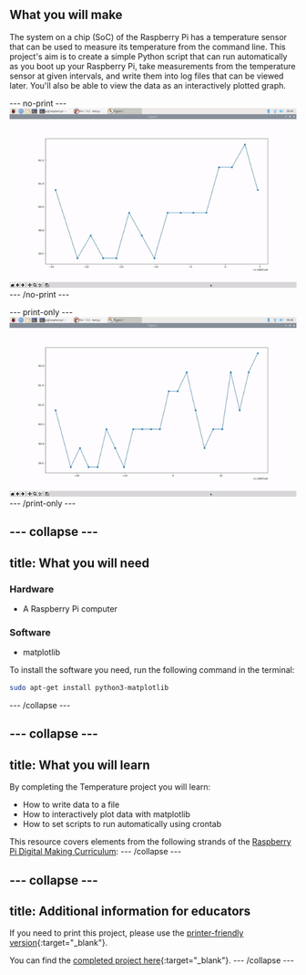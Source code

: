 ## What you will make

The system on a chip (SoC) of the Raspberry Pi has a temperature sensor that can be used to measure its temperature from the command line. This project's aim is to create a simple Python script that can run automatically as you boot up your Raspberry Pi, take measurements from the temperature sensor at given intervals, and write them into log files that can be viewed later. You'll also be able to view the data as an interactively plotted graph.

--- no-print ---
![graphing](images/graphing.gif)
--- /no-print ---

--- print-only ---
![graphing](images/graphing.png)
--- /print-only ---

--- collapse ---
---
title: What you will need
---
### Hardware
+ A Raspberry Pi computer

### Software
+ matplotlib

To install the software you need, run the following command in the terminal:

```bash
sudo apt-get install python3-matplotlib
```
--- /collapse ---

--- collapse ---
---
title: What you will learn
---
By completing the Temperature project you will learn:

- How to write data to a file
- How to interactively plot data with matplotlib
- How to set scripts to run automatically using crontab

This resource covers elements from the following strands of the [Raspberry Pi Digital Making Curriculum](https://www.raspberrypi.org/curriculum/):
--- /collapse ---

--- collapse ---
---
title: Additional information for educators
---
If you need to print this project, please use the [printer-friendly version](https://projects.raspberrypi.org/en/projects/temperature-log/print){:target="_blank"}.

You can find the [completed project here](http://rpf.io/p/en/temperature-log){:target="_blank"}.
--- /collapse ---





